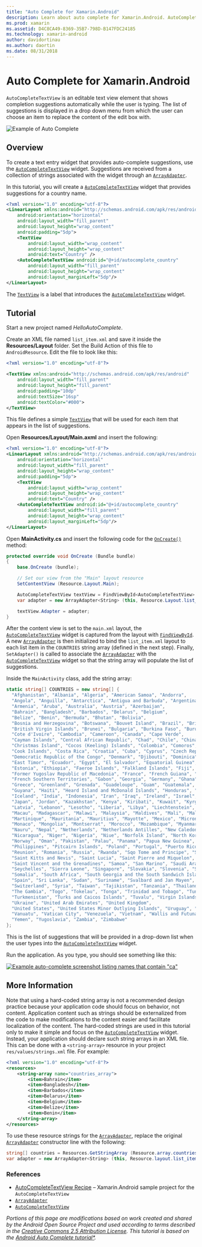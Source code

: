 ```yaml
---
title: "Auto Complete for Xamarin.Android"
description: Learn about auto complete for Xamarin.Android. AutoCompleteTextView is a text view element that shows completion suggestions automatically.
ms.prod: xamarin
ms.assetid: D4C8CA49-8369-35B7-798D-B147FDC24185
ms.technology: xamarin-android
author: davidortinau
ms.author: daortin
ms.date: 08/31/2018
---
```


# Auto Complete for Xamarin.Android

`AutoCompleteTextView` is an editable text view element that shows
completion suggestions automatically while the user is typing. The list
of suggestions is displayed in a drop down menu from which the user can
choose an item to replace the content of the edit box with.

![Example of Auto Complete](images/auto-complete.png)

## Overview

To create a text entry widget that provides auto-complete suggestions,
use the
[`AutoCompleteTextView`](xref:Android.Widget.AutoCompleteTextView)
widget. Suggestions are received from a collection of strings
associated with the widget through an
[`ArrayAdapter`](xref:Android.Widget.ArrayAdapter).

In this tutorial, you will create a
[`AutoCompleteTextView`](xref:Android.Widget.AutoCompleteTextView)
widget that provides suggestions for a country name.

```xml
<?xml version="1.0" encoding="utf-8"?>
<LinearLayout xmlns:android="http://schemas.android.com/apk/res/android"
    android:orientation="horizontal"
    android:layout_width="fill_parent"
    android:layout_height="wrap_content"
    android:padding="5dp">
    <TextView
        android:layout_width="wrap_content"
        android:layout_height="wrap_content"
        android:text="Country" />
    <AutoCompleteTextView android:id="@+id/autocomplete_country"
        android:layout_width="fill_parent"
        android:layout_height="wrap_content"
        android:layout_marginLeft="5dp"/>
</LinearLayout>
```

The [`TextView`](xref:Android.Widget.TextView)
is a label that introduces the
[`AutoCompleteTextView`](xref:Android.Widget.AutoCompleteTextView)
widget.

## Tutorial

Start a new project named *HelloAutoComplete*.

Create an XML file named `list_item.xml` and save it inside the
**Resources/Layout** folder. Set the Build Action of this file to
`AndroidResource`. Edit the file to look like this:

```xml
<?xml version="1.0" encoding="utf-8"?>

<TextView xmlns:android="http://schemas.android.com/apk/res/android"
    android:layout_width="fill_parent"
    android:layout_height="fill_parent"
    android:padding="10dp"
    android:textSize="16sp"
    android:textColor="#000">
</TextView> 
```

This file defines a simple
[`TextView`](xref:Android.Widget.TextView) that will be used for
each item that appears in the list of suggestions.

Open **Resources/Layout/Main.axml** and insert the following:

```xml
<?xml version="1.0" encoding="utf-8"?>
<LinearLayout xmlns:android="http://schemas.android.com/apk/res/android"
    android:orientation="horizontal"
    android:layout_width="fill_parent"
    android:layout_height="wrap_content"
    android:padding="5dp">
    <TextView
        android:layout_width="wrap_content"
        android:layout_height="wrap_content"
        android:text="Country" />
    <AutoCompleteTextView android:id="@+id/autocomplete_country"
        android:layout_width="fill_parent"
        android:layout_height="wrap_content"
        android:layout_marginLeft="5dp"/>
</LinearLayout>
```

Open **MainActivity.cs** and insert the following code for the
[`OnCreate()`](xref:Android.App.Activity.OnCreate*)
method:

```csharp
protected override void OnCreate (Bundle bundle)
{
    base.OnCreate (bundle);

    // Set our view from the "Main" layout resource
    SetContentView (Resource.Layout.Main);

    AutoCompleteTextView textView = FindViewById<AutoCompleteTextView> (Resource.Id.autocomplete_country);
    var adapter = new ArrayAdapter<String> (this, Resource.Layout.list_item, COUNTRIES);

    textView.Adapter = adapter;
}
```

After the content view is set to the `main.xml` layout, the
[`AutoCompleteTextView`](xref:Android.Widget.AutoCompleteTextView)
widget is captured from the layout with
[`FindViewById`](xref:Android.App.Activity.FindViewById*). A new
[`ArrayAdapter`](xref:Android.Widget.ArrayAdapter) is then
initialized to bind the `list_item.xml` layout to each list item in the
`COUNTRIES` string array (defined in the next step). Finally,
`SetAdapter()` is called to associate the
[`ArrayAdapter`](xref:Android.Widget.ArrayAdapter) with the
[`AutoCompleteTextView`](xref:Android.Widget.AutoCompleteTextView)
widget so that the string array will populate the list of suggestions.

Inside the `MainActivity` class, add the string array:

```csharp
static string[] COUNTRIES = new string[] {
  "Afghanistan", "Albania", "Algeria", "American Samoa", "Andorra",
  "Angola", "Anguilla", "Antarctica", "Antigua and Barbuda", "Argentina",
  "Armenia", "Aruba", "Australia", "Austria", "Azerbaijan",
  "Bahrain", "Bangladesh", "Barbados", "Belarus", "Belgium",
  "Belize", "Benin", "Bermuda", "Bhutan", "Bolivia",
  "Bosnia and Herzegovina", "Botswana", "Bouvet Island", "Brazil", "British Indian Ocean Territory",
  "British Virgin Islands", "Brunei", "Bulgaria", "Burkina Faso", "Burundi",
  "Cote d'Ivoire", "Cambodia", "Cameroon", "Canada", "Cape Verde",
  "Cayman Islands", "Central African Republic", "Chad", "Chile", "China",
  "Christmas Island", "Cocos (Keeling) Islands", "Colombia", "Comoros", "Congo",
  "Cook Islands", "Costa Rica", "Croatia", "Cuba", "Cyprus", "Czech Republic",
  "Democratic Republic of the Congo", "Denmark", "Djibouti", "Dominica", "Dominican Republic",
  "East Timor", "Ecuador", "Egypt", "El Salvador", "Equatorial Guinea", "Eritrea",
  "Estonia", "Ethiopia", "Faeroe Islands", "Falkland Islands", "Fiji", "Finland",
  "Former Yugoslav Republic of Macedonia", "France", "French Guiana", "French Polynesia",
  "French Southern Territories", "Gabon", "Georgia", "Germany", "Ghana", "Gibraltar",
  "Greece", "Greenland", "Grenada", "Guadeloupe", "Guam", "Guatemala", "Guinea", "Guinea-Bissau",
  "Guyana", "Haiti", "Heard Island and McDonald Islands", "Honduras", "Hong Kong", "Hungary",
  "Iceland", "India", "Indonesia", "Iran", "Iraq", "Ireland", "Israel", "Italy", "Jamaica",
  "Japan", "Jordan", "Kazakhstan", "Kenya", "Kiribati", "Kuwait", "Kyrgyzstan", "Laos",
  "Latvia", "Lebanon", "Lesotho", "Liberia", "Libya", "Liechtenstein", "Lithuania", "Luxembourg",
  "Macau", "Madagascar", "Malawi", "Malaysia", "Maldives", "Mali", "Malta", "Marshall Islands",
  "Martinique", "Mauritania", "Mauritius", "Mayotte", "Mexico", "Micronesia", "Moldova",
  "Monaco", "Mongolia", "Montserrat", "Morocco", "Mozambique", "Myanmar", "Namibia",
  "Nauru", "Nepal", "Netherlands", "Netherlands Antilles", "New Caledonia", "New Zealand",
  "Nicaragua", "Niger", "Nigeria", "Niue", "Norfolk Island", "North Korea", "Northern Marianas",
  "Norway", "Oman", "Pakistan", "Palau", "Panama", "Papua New Guinea", "Paraguay", "Peru",
  "Philippines", "Pitcairn Islands", "Poland", "Portugal", "Puerto Rico", "Qatar",
  "Reunion", "Romania", "Russia", "Rwanda", "Sqo Tome and Principe", "Saint Helena",
  "Saint Kitts and Nevis", "Saint Lucia", "Saint Pierre and Miquelon",
  "Saint Vincent and the Grenadines", "Samoa", "San Marino", "Saudi Arabia", "Senegal",
  "Seychelles", "Sierra Leone", "Singapore", "Slovakia", "Slovenia", "Solomon Islands",
  "Somalia", "South Africa", "South Georgia and the South Sandwich Islands", "South Korea",
  "Spain", "Sri Lanka", "Sudan", "Suriname", "Svalbard and Jan Mayen", "Swaziland", "Sweden",
  "Switzerland", "Syria", "Taiwan", "Tajikistan", "Tanzania", "Thailand", "The Bahamas",
  "The Gambia", "Togo", "Tokelau", "Tonga", "Trinidad and Tobago", "Tunisia", "Turkey",
  "Turkmenistan", "Turks and Caicos Islands", "Tuvalu", "Virgin Islands", "Uganda",
  "Ukraine", "United Arab Emirates", "United Kingdom",
  "United States", "United States Minor Outlying Islands", "Uruguay", "Uzbekistan",
  "Vanuatu", "Vatican City", "Venezuela", "Vietnam", "Wallis and Futuna", "Western Sahara",
  "Yemen", "Yugoslavia", "Zambia", "Zimbabwe"
};
```

This is the list of suggestions that will be provided in a drop-down
list when the user types into the
[`AutoCompleteTextView`](xref:Android.Widget.AutoCompleteTextView)
widget.

Run the application. As you type, you should see something like this:

[![Example auto-complete screenshot listing names that contain "ca"](auto-complete-images/helloautocomplete.png)](auto-complete-images/helloautocomplete.png#lightbox)

## More Information

Note that using a hard-coded string array is not a recommended design
practice because your application code should focus on behavior, not
content. Application content such as strings should be externalized
from the code to make modifications to the content easier and
facilitate localization of the content. The hard-coded strings are used
in this tutorial only to make it simple and focus on the
[`AutoCompleteTextView`](xref:Android.Widget.AutoCompleteTextView)
widget. Instead, your application should declare such string arrays in
an XML file. This can be done with a `<string-array>` resource in your
project `res/values/strings.xml` file. For example:

```xml
<?xml version="1.0" encoding="utf-8"?>
<resources>
    <string-array name="countries_array">
        <item>Bahrain</item>
        <item>Bangladesh</item>
        <item>Barbados</item>
        <item>Belarus</item>
        <item>Belgium</item>
        <item>Belize</item>
        <item>Benin</item>
    </string-array>
</resources>
```

To use these resource strings for the
[`ArrayAdapter`](xref:Android.Widget.ArrayAdapter),
replace the original
[`ArrayAdapter`](xref:Android.Widget.ArrayAdapter)
constructor line with the following:

```csharp
string[] countries = Resources.GetStringArray (Resource.array.countries_array);
var adapter = new ArrayAdapter<String> (this, Resource.layout.list_item, countries);
```

### References

- [AutoCompleteTextView Recipe](https://github.com/xamarin/recipes/tree/master/Recipes/android/controls/autocomplete_text_view/add_an_autocomplete_text_input) &ndash; Xamarin.Android sample project for the `AutoCompleteTextView`
- [`ArrayAdapter`](xref:Android.Widget.ArrayAdapter)
- [`AutoCompleteTextView`](xref:Android.Widget.AutoCompleteTextView)

_Portions of this page are modifications based on work created and shared by the Android Open Source Project and used according to terms described in the
[Creative Commons 2.5 Attribution License](https://creativecommons.org/licenses/by/2.5/).
This tutorial is based on the
[Android Auto Complete tutorial*](https://developer.android.com/resources/tutorials/views/hello-autocomplete.html)._
